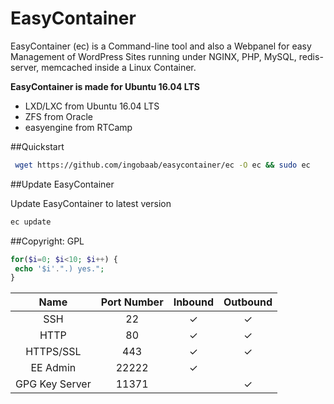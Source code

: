 # EasyContainer
EasyContainer (ec) is a Command-line tool and also a Webpanel for easy Management of WordPress Sites running under NGINX, PHP, MySQL, redis-server, memcached inside a Linux Container.

**EasyContainer is made for Ubuntu 16.04 LTS**


 - LXD/LXC from Ubuntu 16.04 LTS
 - ZFS from Oracle
 - easyengine from RTCamp
 
  
##Quickstart
```bash
 wget https://github.com/ingobaab/easycontainer/ec -O ec && sudo ec
```

##Update EasyContainer

Update EasyContainer to latest version
```bash
ec update
```

##Copyright:
GPL

```php
for($i=0; $i<10; $i++) {
 echo '$i'.".) yes.";
}
```



| Name  | Port Number | Inbound | Outbound  |
|:-----:|:-----------:|:-------:|:---------:|
|SSH    |22           | ✓       |✓          |
|HTTP    |80           | ✓       |✓          |
|HTTPS/SSL    |443           | ✓       |✓          |
|EE Admin    |22222           | ✓       |          |
|GPG Key Server    |11371           |        |✓          |
